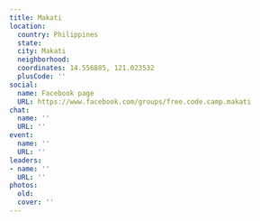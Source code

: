 ```yaml
---
title: Makati
location:
  country: Philippines
  state: 
  city: Makati
  neighborhood: 
  coordinates: 14.556885, 121.023532
  plusCode: ''
social:
  name: Facebook page
  URL: https://www.facebook.com/groups/free.code.camp.makati
chat:
  name: ''
  URL: ''
event:
  name: ''
  URL: ''
leaders:
- name: ''
  URL: ''
photos:
  old: 
  cover: ''
---
```

